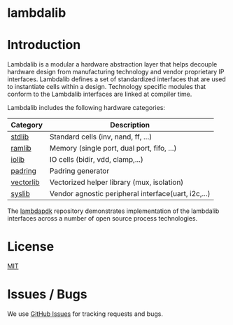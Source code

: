 # lambdalib

# Introduction

Lambdalib is a modular a hardware abstraction layer that helps decouple hardware design from manufacturing technology and vendor proprietary IP interfaces. Lambdalib defines a set of standardized interfaces that are used to instantiate cells within a design. Technology specific modules that conform to the Lambdalib interfaces are linked at compiler time.

Lambdalib includes the following hardware categories:

| Category                  | Description|
|---------------------------|------------|
|[stdlib](stdlib/rtl)       | Standard cells (inv, nand, ff, ...)
|[ramlib](ramlib/rtl)       | Memory (single port, dual port, fifo, ...)
|[iolib](iolib/rtl)         | IO cells (bidir, vdd, clamp,...)
|[padring](padring/rtl)     | Padring generator
|[vectorlib](vectorlib/rtl) | Vectorized helper library (mux, isolation)
|[syslib](syslib/rtl)       | Vendor agnostic peripheral interface(uart, i2c,...)

The [lambdapdk](https://github.com/siliconcompiler/lambdapdk) repository demonstrates implementation of the lambdalib interfaces across a number of open source process technologies.

# License

[MIT](LICENSE)
# Issues / Bugs

We use [GitHub Issues](https://github.com/siliconcompiler/lambdalib/issues)
for tracking requests and bugs.
